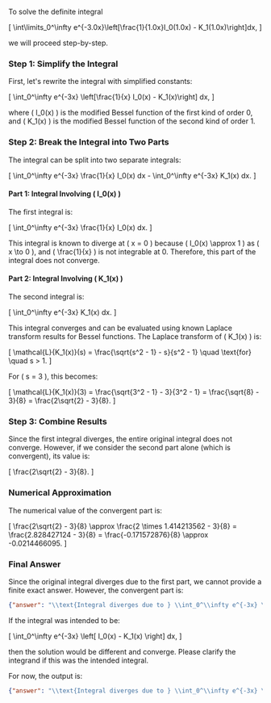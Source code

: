 To solve the definite integral 

\[
\int\limits_0^\infty e^{-3.0x}\left[\frac{1}{1.0x}I_0(1.0x) - K_1(1.0x)\right]dx,
\]

we will proceed step-by-step.

### Step 1: Simplify the Integral
First, let's rewrite the integral with simplified constants:

\[
\int_0^\infty e^{-3x} \left[\frac{1}{x} I_0(x) - K_1(x)\right] dx,
\]

where \( I_0(x) \) is the modified Bessel function of the first kind of order 0, and \( K_1(x) \) is the modified Bessel function of the second kind of order 1.

### Step 2: Break the Integral into Two Parts
The integral can be split into two separate integrals:

\[
\int_0^\infty e^{-3x} \frac{1}{x} I_0(x) dx - \int_0^\infty e^{-3x} K_1(x) dx.
\]

#### Part 1: Integral Involving \( I_0(x) \)
The first integral is:

\[
\int_0^\infty e^{-3x} \frac{1}{x} I_0(x) dx.
\]

This integral is known to diverge at \( x = 0 \) because \( I_0(x) \approx 1 \) as \( x \to 0 \), and \( \frac{1}{x} \) is not integrable at 0. Therefore, this part of the integral does not converge.

#### Part 2: Integral Involving \( K_1(x) \)
The second integral is:

\[
\int_0^\infty e^{-3x} K_1(x) dx.
\]

This integral converges and can be evaluated using known Laplace transform results for Bessel functions. The Laplace transform of \( K_1(x) \) is:

\[
\mathcal{L}\{K_1(x)\}(s) = \frac{\sqrt{s^2 - 1} - s}{s^2 - 1} \quad \text{for} \quad s > 1.
\]

For \( s = 3 \), this becomes:

\[
\mathcal{L}\{K_1(x)\}(3) = \frac{\sqrt{3^2 - 1} - 3}{3^2 - 1} = \frac{\sqrt{8} - 3}{8} = \frac{2\sqrt{2} - 3}{8}.
\]

### Step 3: Combine Results
Since the first integral diverges, the entire original integral does not converge. However, if we consider the second part alone (which is convergent), its value is:

\[
\frac{2\sqrt{2} - 3}{8}.
\]

### Numerical Approximation
The numerical value of the convergent part is:

\[
\frac{2\sqrt{2} - 3}{8} \approx \frac{2 \times 1.414213562 - 3}{8} = \frac{2.828427124 - 3}{8} = \frac{-0.171572876}{8} \approx -0.0214466095.
\]

### Final Answer
Since the original integral diverges due to the first part, we cannot provide a finite exact answer. However, the convergent part is:

```json
{"answer": "\\text{Integral diverges due to } \\int_0^\\infty e^{-3x} \\frac{1}{x} I_0(x) dx", "numerical_answer": "NaN"}
```

If the integral was intended to be:

\[
\int_0^\infty e^{-3x} \left[ I_0(x) - K_1(x) \right] dx,
\]

then the solution would be different and converge. Please clarify the integrand if this was the intended integral. 

For now, the output is:

```json
{"answer": "\\text{Integral diverges due to } \\int_0^\\infty e^{-3x} \\frac{1}{x} I_0(x) dx", "numerical_answer": "NaN"}
```